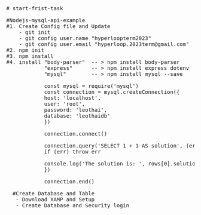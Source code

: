 <pre>
# start-frist-task

#Nodejs-mysql-api-example
#1. Create Config file and Update
    - git init
    - git config user.name "hyperloopterm2023"
    - git config user.email "hyperloop.2023term@gmail.com"
#2. npm init
#3. npm install 
#4. install "body-parser"  -- > npm install body-parser
            "express"      -- > npm install express dotenv
            "mysql"        -- > npm install mysql --save

            const mysql = require('mysql')
            const connection = mysql.createConnection({
            host: 'localhost',
            user: 'root',
            password: 'leothai',
            database: 'leothaidb'
            })

            connection.connect()

            connection.query('SELECT 1 + 1 AS solution', (err, rows, fields) => {
            if (err) throw err

            console.log('The solution is: ', rows[0].solution)
            })

            connection.end()

  #Create Database and Table   
   - Download XAMP and Setup
   - Create Database and Security login



  
</pre>
